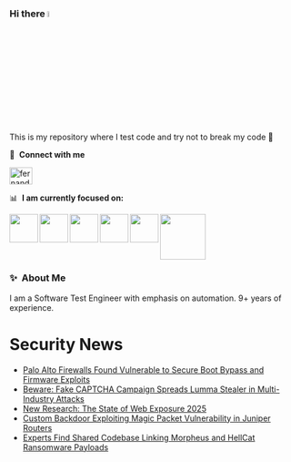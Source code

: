 ### Hi there <a href="https://www.gautamkrishnar.com/"><img src="https://media.giphy.com/media/hvRJCLFzcasrR4ia7z/giphy.gif" width="5%"></a>
This is my repository where I test code and try not to break my code :rofl:

🔗 &nbsp;**Connect with me**
<p align="left">
<a href="https://linkedin.com/in/fernandorlcruz" target="blank"><img align="center" src="https://raw.githubusercontent.com/rahuldkjain/github-profile-readme-generator/master/src/images/icons/Social/linked-in-alt.svg" alt="fernando cruz" height="30" width="40" /></a>
  
📊 &nbsp;**I am currently focused on:**

<img align="left" width='50' height='50' src="https://cdn.jsdelivr.net/gh/devicons/devicon/icons/python/python-original-wordmark.svg" />
<img align="left" width='50' height='50' src="https://cdn.jsdelivr.net/gh/devicons/devicon/icons/csharp/csharp-original.svg" />
<img align="left" width='50' height='50' src="https://cdn.jsdelivr.net/gh/devicons/devicon/icons/jenkins/jenkins-original.svg" />
<img align="left" width='50' height='50' src="https://specflow.org/wp-content/uploads/2021/05/SpecFlow-Icon.png" />
<img align="left" width='50' height='50' src="https://www.svgrepo.com/show/306098/githubactions.svg" />
<img width='80' height='80' src="https://cdn2.vectorstock.com/i/1000x1000/64/81/security-testing-concept-icon-safety-audit-key-vector-29166481.jpg" />
          
          
  
### ✨&nbsp; About Me

I am a Software Test Engineer with emphasis on automation. 9+ years of experience.

# Security News
<!-- BLOG-POST-LIST:START -->
- [Palo Alto Firewalls Found Vulnerable to Secure Boot Bypass and Firmware Exploits](https://thehackernews.com/2025/01/palo-alto-firewalls-found-vulnerable-to.html)
- [Beware: Fake CAPTCHA Campaign Spreads Lumma Stealer in Multi-Industry Attacks](https://thehackernews.com/2025/01/beware-fake-captcha-campaign-spreads.html)
- [New Research: The State of Web Exposure 2025](https://thehackernews.com/2025/01/new-research-state-of-web-exposure-2025.html)
- [Custom Backdoor Exploiting Magic Packet Vulnerability in Juniper Routers](https://thehackernews.com/2025/01/custom-backdoor-exploiting-magic-packet.html)
- [Experts Find Shared Codebase Linking Morpheus and HellCat Ransomware Payloads](https://thehackernews.com/2025/01/experts-find-shared-codebase-linking.html)
<!-- BLOG-POST-LIST:END -->
